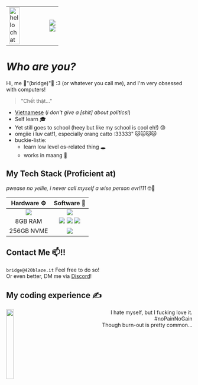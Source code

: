 <table width=100% cellspacing="0" cellpadding="0" style="border: none; border-collapse: collapse;">
  <tr>
    <td rowspan=2>
      <img width="55%" align="center" alt="hello chat" src="https://github.com/user-attachments/assets/eff60a32-0fce-47f8-be0e-60b0e3f29acc">
    </td>
  </tr>
  <tr>
    <td>
      <a href="https://nogisoftwork.fun">
          <img src="https://img.shields.io/badge/website-000000?style=for-the-badge&logo=About.me&logoColor=white">
      </a><br>
      <a href="https://discord.com/users/473781005531217920">
          <img src="https://img.shields.io/badge/Discord-5865F2?style=for-the-badge&logo=discord&logoColor=white">
      </a>
    </td>
  </tr>
</table>




# *Who are you?*

Hi, me 🎉"(bridge)"🎉 :3 (or whatever you call me), and I'm very obsessed with computers!<br>
> "Chết thật..." <br>

- [Vietnamese](https://en.wikipedia.org/wiki/Vietnam) (*i don't give a [shit] about politics!*)
- Self learn 🎓
- Yet still goes to school (heey but like my school is cool eh!) 😓
- omgiie i luv cat!1, especially orang catto :33333" 🐱🐱🐱🐱 <br>
- buckie-listie:
  + learn low level os-related thing 🕳️
  + works in maang 👀

## My Tech Stack (Proficient at)
*pwease no yellie, i never call myself a wise person evr!!11* 🤓🤨

| Hardware ⚙️ | Software 📝 |
| :-------: | :-------: |
| <img src="https://img.shields.io/badge/dell%20laptop-007DB8?style=for-the-badge&logo=dell&logoColor=white">  | <img src="https://img.shields.io/badge/Visual_Studio_Code-0078D4?style=for-the-badge&logo=visual%20studio%20code&logoColor=white">  |
| 8GB RAM |  <img src="https://img.shields.io/badge/React-20232A?style=for-the-badge&logo=react&logoColor=61DAFB"> <img src="https://img.shields.io/badge/Node%20js-339933?style=for-the-badge&logo=nodedotjs&logoColor=white"> <img src="https://img.shields.io/badge/JavaScript-323330?style=for-the-badge&logo=javascript&logoColor=F7DF1E"> |
|  256GB NVME | <img src="https://img.shields.io/badge/Windows_11-0078d4?style=for-the-badge&logo=windows-11&logoColor=white">  |

## Contact Me 📫‼️
`bridge@420blaze.it` Feel free to do so!<br>
Or even better, DM me via [Discord](https://discord.com/users/473781005531217920)!

## My coding experience ✍️
<img width="20%" height="22%" align="left" src="https://github.com/closebridge/closebridge/assets/108937010/683d65fe-2b98-48bf-8edb-038d1dc18abb">
<div style="text-align: right">I hate myself, but I fucking love it.<br> #noPainNoGain<br>Though burn-out is pretty common...</div>

